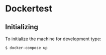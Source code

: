 # Dockertest
## Initializing
To initialize the machine for development type:
``` 
$ docker-compose up
```
